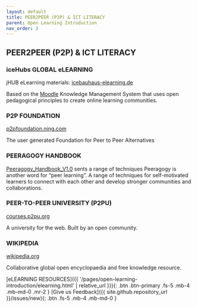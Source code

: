```yaml
---
layout: default
title: PEER2PEER (P2P) & ICT LITERACY
parent: Open Learning Introduction
nav_order: 3
---
```


## PEER2PEER (P2P) & ICT LITERACY


### iceHubs GLOBAL eLEARNING
jHUB eLearning materials: 
[icebauhaus-elearning.de](https://www.icebauhaus-elearning.de)

Based on the [Moodle](https://moodle.org) Knowledge Management System that uses open pedagogical principles to create online learning communities.

### P2P FOUNDATION 
[p2pfoundation.ning.com](http://p2pfoundation.ning.com/)

The user generated Foundation for Peer to Peer Alternatives

### PEERAGOGY HANDBOOK

[Peeragogy_Handbook_V1.0](https://en.wikibooks.org/wiki/Peeragogy_Handbook_V1.0)
 sents a range of techniques 
Peeragogy is another word for “peer learning”. A range of techniques for self-motivated learners to connect with each other and develop stronger communities and collaborations.

### PEER-TO-PEER UNIVERSITY (P2PU)
[courses.p2pu.org](https://courses.p2pu.org/en/)

A university for the web. Built by an open community.

### WIKIPEDIA
[wikipedia.org ](https://www.wikipedia.org)

Collaborative global open encyclopaedia and free knowledge resource.

[eLEARNING RESOURCES]({{ '/pages/open-learning-introduction/elearning.html' | relative_url }}){: .btn .btn-primary .fs-5 .mb-4 .mb-md-0 .mr-2 } [Give us Feedback]({{ site.github.repository_url }}/issues/new){: .btn .fs-5 .mb-4 .mb-md-0 }

